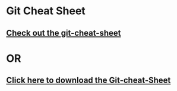 # Git Cheat Sheet
## [Check out the git-cheat-sheet](https://github.com/Mark-Eugene-Barasu/Git-Cheet-Sheet/blob/main/Git-Cheat-Sheet.pdf)

# OR

## [Click here to download the Git-cheat-Sheet](Git-Cheat-Sheet.pdf?raw=true)
